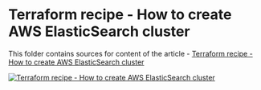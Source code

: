 # Terraform recipe - How to create AWS ElasticSearch cluster

This folder contains sources for content of the article - [Terraform recipe - How to create AWS ElasticSearch cluster](https://hands-on.cloud/terraform-recipe-how-to-create-aws-elasticsearch-cluster/)

[![Terraform recipe - How to create AWS ElasticSearch cluster](https://hands-on.cloud/terraform-recipe-how-to-create-aws-elasticsearch-cluster/Terraform-recipe-How-to-create-AWS-ElasticSearch-cluster.png)](https://hands-on.cloud/terraform-recipe-how-to-create-aws-elasticsearch-cluster/)
